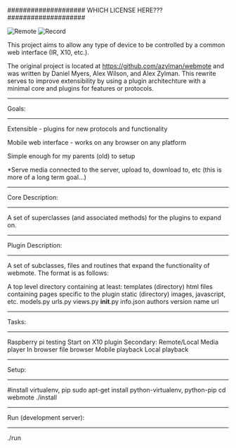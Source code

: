 ####################
WHICH LICENSE HERE???
####################

![Remote](https://raw.github.com/dmritard96/webmote/master/server/webmote_django/static/remote.png)
![Record](https://raw.github.com/dmritard96/webmote/master/server/webmote_django/static/record.png)


This project aims to allow any type of device to be controlled by a common web interface (IR, X10, etc.).

The original project is located at https://github.com/azylman/webmote and was written by Daniel Myers, Alex Wilson, and Alex Zylman. This rewrite serves to improve extensibility by using a plugin architechture with a minimal core and plugins for features or protocols.


**********************
Goals:
**********************

Extensible - plugins for new protocols and functionality

Mobile web interface - works on any browser on any platform

Simple enough for my parents (old) to setup

*Serve media connected to the server, upload to, download to, etc (this is more of a long term goal...)

**********************
Core Description:
**********************
A set of superclasses (and associated methods) for the plugins to expand on.

**********************
Plugin Description:
**********************

A set of subclasses, files and routines that expand the functionality of webmote.
The format is as follows:

A top level directory containing at least:
    templates (directory)
        html files containing pages specific to the plugin
    static    (directory)
        images, javascript, etc.
    models.py
    urls.py
    views.py
    __init__.py
    info.json
        authors
        version
        name
        url

**********************
Tasks:
**********************
Raspberry pi testing
Start on X10 plugin
Secondary:
    Remote/Local Media player
        In browser file browser
        Mobile playback
        Local playback
 

**********************
Setup:
**********************
#install virtualenv, pip
sudo apt-get install python-virtualenv, python-pip
cd webmote
./install

**********************
Run (development server):
**********************
./run
